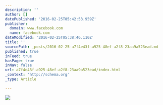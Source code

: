 ```yaml
---
description: ''
author: []
datePublished: '2016-02-25T05:42:53.959Z'
publisher:
  domain: www.facebook.com
  name: facebook.com
dateModified: '2016-02-25T05:38:46.110Z'
title: ''
sourcePath: _posts/2016-02-25-a7f4e43f-a925-48ef-a2f8-23aa9a523ead.md
published: true
inFeed: true
hasPage: true
inNav: false
url: a7f4e43f-a925-48ef-a2f8-23aa9a523ead/index.html
_context: 'http://schema.org'
_type: Article

---
```

![](https://scontent-lax3-1.xx.fbcdn.net/hphotos-xtp1/v/t1.0-9/12108828_10206722812283967_5485257469250055321_n.jpg?oh=64310a068127e0d32c7019e11f1526b5&oe=5762F1B0)